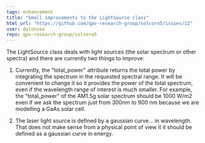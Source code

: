 ```yaml
---
tags: enhancement
title: "Small improvements to the LightSource class"
html_url: "https://github.com/qpv-research-group/solcore5/issues/12"
user: dalonsoa
repo: qpv-research-group/solcore5
---
```


The LightSource class deals with light sources (the solar spectrum or other spectra) and there are currently two things to improve:

1. Currently, the "total_power" attribute returns the total power by integrating the spectrum in the requested spectral range. It will be convenient to change it so it provides the power of the total spectrum, even if the wavelength range of interest is much smaller. For example, the "total_power" of the AM1.5g solar spectrum should be 1000 W/m2 even if we ask the spectrum just from 300nm to 900 nm because we are modelling a GaAs solar cell. 

2. The laser light source is defined by a gaussian curve... in wavelength. That does not make sense from a physical point of view it it should be defined as a gaussian curve in energy.   

